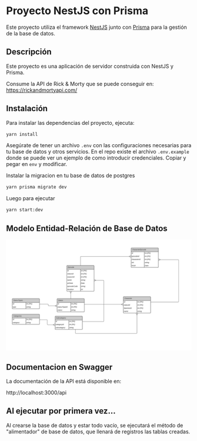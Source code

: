 # Proyecto NestJS con Prisma

Este proyecto utiliza el framework [NestJS](https://nestjs.com/) junto con [Prisma](https://www.prisma.io/) para la gestión de la base de datos.

## Descripción

Este proyecto es una aplicación de servidor construida con NestJS y Prisma. 

Consume la API de Rick & Morty que se puede conseguir en: https://rickandmortyapi.com/


## Instalación

Para instalar las dependencias del proyecto, ejecuta:

```bash
yarn install
```
Asegúrate de tener un archivo ```.env``` con las configuraciones necesarias para tu base de datos y otros servicios. En el repo existe el archivo ```.env.example``` donde se puede ver un ejemplo de como introducir credenciales. Copiar y pegar en ```env``` y modificar.

Instalar la migracion en tu base de datos de postgres
```bash
yarn prisma migrate dev
```
Luego para ejecutar

```bash
yarn start:dev
```

## Modelo Entidad-Relación de Base de Datos
![](https://github.com/argotte/rick-morty-api-nestjs/blob/master/images/ER_RickMorty.jpeg)



## Documentacion en Swagger

La documentación de la API está disponible en:

http://localhost:3000/api

## Al ejecutar por primera vez...

Al crearse la base de datos y estar todo vacío, se ejecutará el método de "alimentador" de base de datos, que llenará de registros las tablas creadas.
